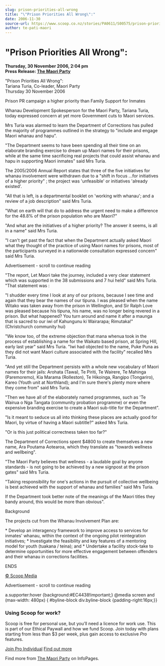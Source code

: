 ```yaml
---
slug: prison-priorities-all-wrong
title: "\"Prison Priorities All Wrong\":"
date: 2006-11-30
source-url: https://www.scoop.co.nz/stories/PA0611/S00575/prison-priorities-all-wrong.htm
author: te-pati-maori
---
```

"Prison Priorities All Wrong":
==============================

**Thursday, 30 November 2006, 2:04 pm**  
**Press Release: [The Maori Party](https://info.scoop.co.nz/The_Maori_Party)**

"Prison Priorities All Wrong":  
Tariana Turia, Co-leader, Maori Party  
Thursday 30 November 2006

Prison PR campaign a higher priority than Family Support for Inmates

Whanau Development Spokesperson for the Maori Party, Tariana Turia, today expressed concern at yet more Government cuts to Maori services.

Mrs Turia was alarmed to learn the Department of Corrections has pulled the majority of programmes outlined in the strategy to "include and engage Maori whanau and hapu".

  
"The Department seems to have been spending all their time on an elaborate branding exercise to dream up Maori names for their prisons, while at the same time sacrificing real projects that could assist whanau and hapu in supporting Maori inmates" said Mrs Turia.

The 2005/2006 Annual Report states that three of the five initiatives for whanau involvement were withdrawn due to a "shift in focus ...for initiatives of a higher priority" ; the project was 'unfeasible' or initiatives 'already existed'.

"All that is left, is a departmental booklet on 'working with whanau'; and a review of a job description" said Mrs Turia.

"What on earth will that do to address the urgent need to make a difference for the 48.8% of the prison population who are Maori?"

"And what are the initiatives of a higher priority? The answer it seems, is all in a name" said Mrs Turia.

"I can't get past the fact that when the Department actually asked Maori what they thought of the practice of using Maori names for prisons, most of the participants surveyed in a nationwide consultation expressed concern" said Mrs Turia.

Advertisement - scroll to continue reading





"The report, Let Maori take the journey, included a very clear statement which was supported in the 38 submissions and 7 hui held" said Mrs Turia. "That statement was :

"I shudder every time I look at any of our prisons, because I see time and again that they bear the names of our tipuna. I was pleased when the name Witako was taken away from the prison in Wellington, and Sir Ralph Love was pleased because his tipuna, his name, was no longer being revered in a prison. But what happened? You turn around and name it after a maunga that is sacred to our iwi of Kahungunu ki Wairarapa; Rimutaka!" (Christchurch community hui)

"We know too, of the extreme objection that mana whenua took in the process of establishing a name for the Waikato based prison, at Spring Hill, early last year" said Mrs Turia. "Iwi had objected to the name, Puke Puna as they did not want Maori culture associated with the facility" recalled Mrs Turia.

"And yet still the Department persists with a whole new vocabulary of Maori names for their jails: Arohata (Tawa), Te Piriti, Te Wairere, Te Mahinga (Paremoremo), Kia Marama (Rolleston), Te Hikoinga, Rangipo (Tongariro), Kareo (Youth unit at Northland); and I'm sure there's plenty more where they come from" said Mrs Turia.

"Then we have all of the elaborately named programmes, such as 'Te Wairua o Nga Tangata (community probation programme) or even the expensive branding exercise to create a Maori sub-title for the Department".

"Is it meant to seduce us all into thinking these places are actually good for Maori, by virtue of having a Maori subtitle?" asked Mrs Turia.

"Or is this just political correctness taken too far?"

The Department of Corrections spent $4800 to create themselves a new name, Ara Poutama Aotearoa, which they translate as "towards wellness and wellbeing".

"The Maori Party believes that wellness - a laudable goal by anyone standards - is not going to be achieved by a new signpost at the prison gates" said Mrs Turia.

"Taking responsibility for one's actions in the pursuit of collective wellbeing is best achieved with the support of whanau and families" said Mrs Turia.

If the Department took better note of the meanings of the Maori titles they bandy around, this would be more than obvious".

Background

The projects cut from the Whanau Involvement Plan are:

\* Develop an interagency framework to improve access to services for inmates' whanau, within the context of the ongoing pilot reintegration initiatives; \* Investigate the feasibility and key features of a mentoring model for youth (tuakana / teina); and \* Undertake a facility stock-take to determine opportunities for more effective engagement between offenders and their whanau in corrections facilities.

ENDS

  

[© Scoop Media](http://www.scoop.co.nz/about/terms.html)  

Advertisement - scroll to continue reading



a.supporter:hover {background:#EC4438!important;} @media screen and (max-width: 480px) { #byline-block div.byline-block {padding-right:16px;}}

### Using Scoop for work?

Scoop is free for personal use, but you’ll need a licence for work use. This is part of our Ethical Paywall and how we fund Scoop. Join today with plans starting from less than $3 per week, plus gain access to exclusive _Pro_ features.  
  
[Join Pro Individual](https://pro.scoop.co.nz/Individual/?from=ProIn24) [Find out more](https://pro.scoop.co.nz/using-scoop-for-work/?from=ProIn24)

Find more from [The Maori Party](https://info.scoop.co.nz/The_Maori_Party) on InfoPages.